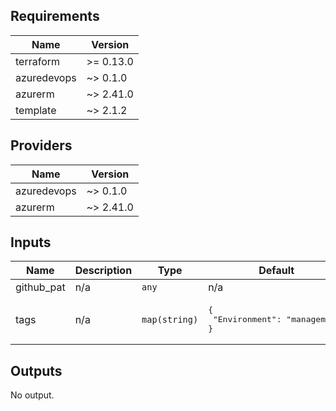 ## Requirements

| Name | Version |
|------|---------|
| terraform | >= 0.13.0 |
| azuredevops | ~> 0.1.0 |
| azurerm | ~> 2.41.0 |
| template | ~> 2.1.2 |

## Providers

| Name | Version |
|------|---------|
| azuredevops | ~> 0.1.0 |
| azurerm | ~> 2.41.0 |

## Inputs

| Name | Description | Type | Default | Required |
|------|-------------|------|---------|:--------:|
| github\_pat | n/a | `any` | n/a | yes |
| tags | n/a | `map(string)` | <pre>{<br>  "Environment": "management"<br>}</pre> | no |

## Outputs

No output.
